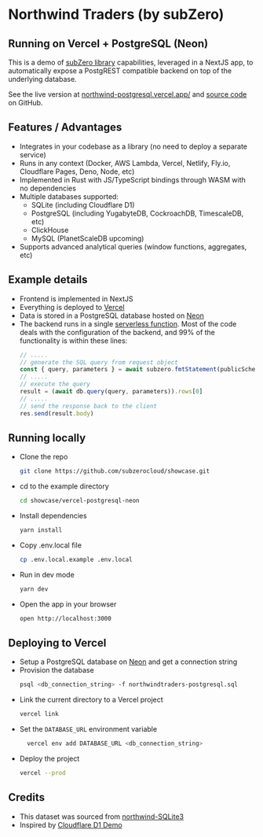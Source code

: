 # Northwind Traders (by subZero)
## Running on Vercel + PostgreSQL (Neon)
This is a demo of [subZero library](https://www.npmjs.com/package/@subzerocloud/nodejs) capabilities, leveraged in a NextJS app, to automatically expose a PostgREST compatible backend on top of the underlying database. 

See the live version at [northwind-postgresql.vercel.app/](https://northwind-postgresql.vercel.app/) and [source code](https://github.com/subzerocloud/showcase/tree/main/vercel-postgresql-neon) on GitHub.

## Features / Advantages
- Integrates in your codebase as a library (no need to deploy a separate service) 
- Runs in any context (Docker, AWS Lambda, Vercel, Netlify, Fly.io, Cloudflare Pages, Deno, Node, etc)
- Implemented in Rust with JS/TypeScript bindings through WASM with no dependencies
- Multiple databases supported:
    - SQLite (including Cloudflare D1)
    - PostgreSQL (including YugabyteDB, CockroachDB, TimescaleDB, etc)
    - ClickHouse
    - MySQL (PlanetScaleDB upcoming)
- Supports advanced analytical queries (window functions, aggregates, etc)

## Example details
- Frontend is implemented in NextJS
- Everything is deployed to [Vercel](https://vercel.com)
- Data is stored in a PostgreSQL database hosted on [Neon](https://neon.tech/)
- The backend runs in a single [serverless function](https://github.com/subzerocloud/showcase/blob/main/vercel-postgresql-neon/pages/api/%5B...path%5D.ts).
    Most of the code deals with the configuration of the backend, and 99% of the functionality is within these lines:
    ```typescript
    // .....
    // generate the SQL query from request object
    const { query, parameters } = await subzero.fmtStatement(publicSchema, `${urlPrefix}/`, role, req, queryEnv)
    // .....
    // execute the query
    result = (await db.query(query, parameters)).rows[0]
    // .....
    // send the response back to the client
    res.send(result.body)
    ```

## Running locally
- Clone the repo
    ```bash
    git clone https://github.com/subzerocloud/showcase.git
    ```
 - cd to the example directory
    ```bash
    cd showcase/vercel-postgresql-neon
    ```
- Install dependencies
    ```bash
    yarn install
    ```
- Copy .env.local file
    ```bash
    cp .env.local.example .env.local
    ```
- Run in dev mode
    ```bash
    yarn dev
    ```
- Open the app in your browser
    ```bash
    open http://localhost:3000
    ```

## Deploying to Vercel
- Setup a PostgreSQL database on [Neon](https://neon.tech) and get a connection string
- Provision the database
  ```bash
  psql <db_connection_string> -f northwindtraders-postgresql.sql
  ```
- Link the current directory to a Vercel project
  ```bash
  vercel link
  ```
- Set the `DATABASE_URL` environment variable
  ```bash
    vercel env add DATABASE_URL <db_connection_string>
    ```
- Deploy the project
    ```bash
    vercel --prod
    ```

## Credits
- This dataset was sourced from [northwind-SQLite3](https://github.com/jpwhite3/northwind-SQLite3)
- Inspired by [Cloudflare D1 Demo](https://northwind.d1sql.com/)

